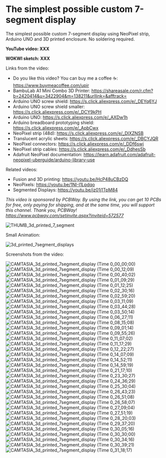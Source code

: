 # The simplest possible custom 7-segment display 

The simplest possible custom 7-segment display using NeoPixel strip, Arduino UNO and 3D printed enclosure. No soldering required. 



**YouTube video: XXX**

**WOKWI sketch: XXX**


Links from the video:
- Do you like this video? You can buy me a coffee ☕: https://www.buymeacoffee.com/upir
- BambuLab A1 Mini Combo 3D Printer: https://shareasale.com/r.cfm?b=2420414&u=3422904&m=138211&urllink=&afftrack=
- Arduino UNO screw shield: https://s.click.aliexpress.com/e/_DEYq6YJ
- Arduino UNO screw shield smaller: https://s.click.aliexpress.com/e/_DCY9kPH
- Arduino UNO: https://s.click.aliexpress.com/e/_AXDw1h
- Arduino breadboard prototyping shield: https://s.click.aliexpress.com/e/_ApbCwx
- NeoPixel strip (48d): https://s.click.aliexpress.com/e/_DlXZNSB
- Translucent acrylic sheets: https://s.click.aliexpress.com/e/_DBCYJQR
- NeoPixel connectors: https://s.click.aliexpress.com/e/_DDf6swj
- NeoPixel strip cables: https://s.click.aliexpress.com/e/_DdhesSb
- Adafruit NeoPixel documentation: https://learn.adafruit.com/adafruit-neopixel-uberguide/arduino-library-use

Related videos:
- Fusion and 3D printing: https://youtu.be/HcP48uCBzDQ
- NeoPixels: https://youtu.be/1NI-I1Lpdqo
- Segmented Displays: https://youtu.be/jz01j1TpM84

_This video is sponsored by PCBWay. By using the link, you can get 10 PCBs for free, only paying for shipping, and at the same time, you will support this channel. Thank you, PCBWay! https://www.pcbway.com/setinvite.aspx?inviteid=572577_


![THUMB_3d_printed_7_segment](https://github.com/upiir/simplest_7segment_display/assets/117754156/9f64e7cc-0c71-4705-9989-59d2fcfae2a0)



Small Animation:

![3d_printed_7segment_displays](https://github.com/upiir/simplest_7segment_display/assets/117754156/ab201777-425e-4631-912f-c63634fd389a)



Screenshots from the video:

![CAMTASIA_3d_printed_7segment_display (Time 0_00_00;00)](https://github.com/upiir/simplest_7segment_display/assets/117754156/34375d77-d43d-47c8-ac83-d13096c16b34)
![CAMTASIA_3d_printed_7segment_display (Time 0_00_12;09)](https://github.com/upiir/simplest_7segment_display/assets/117754156/3987de0e-bda5-4a6a-8b26-00db39215ce5)
![CAMTASIA_3d_printed_7segment_display (Time 0_00_40;02)](https://github.com/upiir/simplest_7segment_display/assets/117754156/1d3588f0-12dc-41d4-b108-307b327f8ff1)
![CAMTASIA_3d_printed_7segment_display (Time 0_01_09;29)](https://github.com/upiir/simplest_7segment_display/assets/117754156/a9806748-66d2-435f-a5af-c85dedbc610e)
![CAMTASIA_3d_printed_7segment_display (Time 0_01_12;25)](https://github.com/upiir/simplest_7segment_display/assets/117754156/fd7dbda8-2224-45e1-98f0-4d81d505348a)
![CAMTASIA_3d_printed_7segment_display (Time 0_02_30;16)](https://github.com/upiir/simplest_7segment_display/assets/117754156/70acdb38-8cc1-4124-9149-95f1fee0c82d)
![CAMTASIA_3d_printed_7segment_display (Time 0_02_59;20)](https://github.com/upiir/simplest_7segment_display/assets/117754156/17faf281-c56e-4364-b733-caf86e468b41)
![CAMTASIA_3d_printed_7segment_display (Time 0_03_11;09)](https://github.com/upiir/simplest_7segment_display/assets/117754156/1ef13f85-8e55-4b7e-8101-11e16da48636)
![CAMTASIA_3d_printed_7segment_display (Time 0_03_44;28)](https://github.com/upiir/simplest_7segment_display/assets/117754156/69023b6f-cc74-4262-bc49-dcd4e0845c49)
![CAMTASIA_3d_printed_7segment_display (Time 0_03_50;14)](https://github.com/upiir/simplest_7segment_display/assets/117754156/ae345b60-80ee-4334-8c1e-9ddede34589f)
![CAMTASIA_3d_printed_7segment_display (Time 0_06_27;11)](https://github.com/upiir/simplest_7segment_display/assets/117754156/b002a39c-d81b-4e64-8ddd-68904bc8a24e)
![CAMTASIA_3d_printed_7segment_display (Time 0_08_15;08)](https://github.com/upiir/simplest_7segment_display/assets/117754156/4f6cb59a-d88c-4c8f-8555-b163c906c711)
![CAMTASIA_3d_printed_7segment_display (Time 0_09_01;14)](https://github.com/upiir/simplest_7segment_display/assets/117754156/87980e20-4247-4197-b11e-1374f9fb48d5)
![CAMTASIA_3d_printed_7segment_display (Time 0_09_55;26)](https://github.com/upiir/simplest_7segment_display/assets/117754156/1a175406-ddf7-4254-8d96-1146926dc2cd)
![CAMTASIA_3d_printed_7segment_display (Time 0_11_07;02)](https://github.com/upiir/simplest_7segment_display/assets/117754156/d5c1ca3a-9f90-459b-bf67-b8f3bb8a0eed)
![CAMTASIA_3d_printed_7segment_display (Time 0_11_17;29)](https://github.com/upiir/simplest_7segment_display/assets/117754156/255d6fca-627e-4565-a489-76a320891959)
![CAMTASIA_3d_printed_7segment_display (Time 0_12_22;27)](https://github.com/upiir/simplest_7segment_display/assets/117754156/468b1e06-02a0-4c40-9d50-2de284c72788)
![CAMTASIA_3d_printed_7segment_display (Time 0_14_07;09)](https://github.com/upiir/simplest_7segment_display/assets/117754156/c61ad804-4775-47b8-86b2-09224b2b9925)
![CAMTASIA_3d_printed_7segment_display (Time 0_14_52;11)](https://github.com/upiir/simplest_7segment_display/assets/117754156/934ed911-47e7-4c30-8fec-290fa8f4a15c)
![CAMTASIA_3d_printed_7segment_display (Time 0_14_59;19)](https://github.com/upiir/simplest_7segment_display/assets/117754156/efd1f6f3-8720-41bb-81ba-e0efb92f1b7e)
![CAMTASIA_3d_printed_7segment_display (Time 0_21_17;10)](https://github.com/upiir/simplest_7segment_display/assets/117754156/f0945c77-af46-4fe4-a8c6-3b62847207bd)
![CAMTASIA_3d_printed_7segment_display (Time 0_23_30;27)](https://github.com/upiir/simplest_7segment_display/assets/117754156/2cde3484-e083-487c-aaee-3d05b25f4c60)
![CAMTASIA_3d_printed_7segment_display (Time 0_24_36;29)](https://github.com/upiir/simplest_7segment_display/assets/117754156/8fc6d05c-d8a0-4aa7-91d6-7f98633c80b6)
![CAMTASIA_3d_printed_7segment_display (Time 0_25_30;04)](https://github.com/upiir/simplest_7segment_display/assets/117754156/6efcb637-fcf7-4007-9110-71ffe66ca4c2)
![CAMTASIA_3d_printed_7segment_display (Time 0_26_43;23)](https://github.com/upiir/simplest_7segment_display/assets/117754156/6e8e2efd-1bf7-4c4d-89aa-da0f2a918d1e)
![CAMTASIA_3d_printed_7segment_display (Time 0_26_51;08)](https://github.com/upiir/simplest_7segment_display/assets/117754156/cf1d3475-65c4-4fb6-9442-9976111d9adf)
![CAMTASIA_3d_printed_7segment_display (Time 0_26_58;07)](https://github.com/upiir/simplest_7segment_display/assets/117754156/150da2a4-4f9b-4124-92f1-0ee288db49cc)
![CAMTASIA_3d_printed_7segment_display (Time 0_27_09;04)](https://github.com/upiir/simplest_7segment_display/assets/117754156/132a4224-3043-416f-a1b1-f572a4dcf24f)
![CAMTASIA_3d_printed_7segment_display (Time 0_27_51;19)](https://github.com/upiir/simplest_7segment_display/assets/117754156/36846b84-e4c7-4a29-9aec-ac8905b6b0b4)
![CAMTASIA_3d_printed_7segment_display (Time 0_28_20;03)](https://github.com/upiir/simplest_7segment_display/assets/117754156/171727bd-4e53-44e8-ab49-fae10b2961ac)
![CAMTASIA_3d_printed_7segment_display (Time 0_29_37;20)](https://github.com/upiir/simplest_7segment_display/assets/117754156/de1d2851-81fd-4cd3-a39b-658c06ae0c9e)
![CAMTASIA_3d_printed_7segment_display (Time 0_30_05;16)](https://github.com/upiir/simplest_7segment_display/assets/117754156/b179c7bb-3520-4145-ad41-a12731a3ca21)
![CAMTASIA_3d_printed_7segment_display (Time 0_30_30;00)](https://github.com/upiir/simplest_7segment_display/assets/117754156/542ab437-c901-4b99-8b12-9b995a6b0d02)
![CAMTASIA_3d_printed_7segment_display (Time 0_30_34;16)](https://github.com/upiir/simplest_7segment_display/assets/117754156/28707f6c-ee65-42fc-a4c0-288b726f2513)
![CAMTASIA_3d_printed_7segment_display (Time 0_30_39;21)](https://github.com/upiir/simplest_7segment_display/assets/117754156/cdc6c474-d047-41fd-91fe-438bae455514)
![CAMTASIA_3d_printed_7segment_display (Time 0_31_18;17)](https://github.com/upiir/simplest_7segment_display/assets/117754156/ab83974e-7af7-4990-8cc8-52559dc63234)



